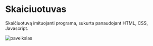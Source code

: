 # Skaiciuotuvas

Skaičiuotuvą imituojanti programa, sukurta panaudojant HTML, CSS, Javascript.

![paveikslas](https://github.com/Mantelisx/Skaiciuotuvas/assets/92160605/2d93c266-069e-4275-8177-97887ef10189)
